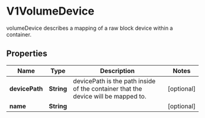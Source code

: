 

# V1VolumeDevice

volumeDevice describes a mapping of a raw block device within a container.
## Properties

Name | Type | Description | Notes
------------ | ------------- | ------------- | -------------
**devicePath** | **String** | devicePath is the path inside of the container that the device will be mapped to. |  [optional]
**name** | **String** |  |  [optional]



